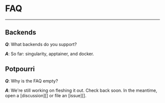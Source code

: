 # FAQ

---

## Backends

**_Q_**: What backends do you support?

**_A_**: So far: singularity, apptainer, and docker.

## Potpourri

**_Q_**: Why is the FAQ empty?

**_A_**: We're still working on fleshing it out. Check back soon. In the
meantime, open a [discussion][] or file an [issue][].
